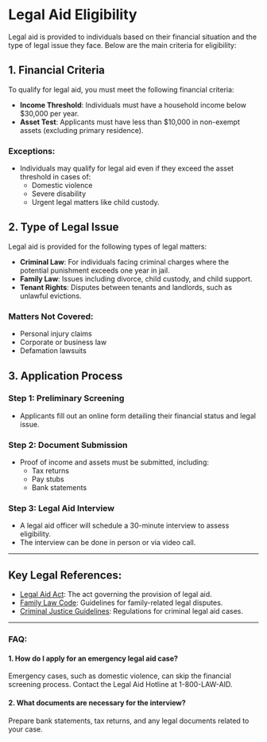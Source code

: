 # Legal Aid Eligibility

Legal aid is provided to individuals based on their financial situation and the type of legal issue they face. Below are the main criteria for eligibility:

## 1. Financial Criteria
To qualify for legal aid, you must meet the following financial criteria:
- **Income Threshold**: Individuals must have a household income below $30,000 per year.
- **Asset Test**: Applicants must have less than $10,000 in non-exempt assets (excluding primary residence).

### Exceptions:
- Individuals may qualify for legal aid even if they exceed the asset threshold in cases of:
  - Domestic violence
  - Severe disability
  - Urgent legal matters like child custody.

## 2. Type of Legal Issue
Legal aid is provided for the following types of legal matters:
- **Criminal Law**: For individuals facing criminal charges where the potential punishment exceeds one year in jail.
- **Family Law**: Issues including divorce, child custody, and child support.
- **Tenant Rights**: Disputes between tenants and landlords, such as unlawful evictions.

### Matters Not Covered:
- Personal injury claims
- Corporate or business law
- Defamation lawsuits

## 3. Application Process
### Step 1: Preliminary Screening
- Applicants fill out an online form detailing their financial status and legal issue.

### Step 2: Document Submission
- Proof of income and assets must be submitted, including:
  - Tax returns
  - Pay stubs
  - Bank statements

### Step 3: Legal Aid Interview
- A legal aid officer will schedule a 30-minute interview to assess eligibility.
- The interview can be done in person or via video call.

---

## Key Legal References:
- [Legal Aid Act](https://www.examplelaw.gov/legal-aid-act): The act governing the provision of legal aid.
- [Family Law Code](https://www.examplelaw.gov/family-law-code): Guidelines for family-related legal disputes.
- [Criminal Justice Guidelines](https://www.examplelaw.gov/criminal-justice): Regulations for criminal legal aid cases.

---

### FAQ:
#### 1. How do I apply for an emergency legal aid case?
Emergency cases, such as domestic violence, can skip the financial screening process. Contact the Legal Aid Hotline at 1-800-LAW-AID.

#### 2. What documents are necessary for the interview?
Prepare bank statements, tax returns, and any legal documents related to your case.

